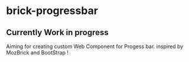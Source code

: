 brick-progressbar
=================

Currently Work in progress
--
Aiming for creating custom Web Component for Progess bar. inspired by MozBrick and BootStrap !
